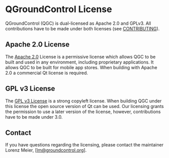 # QGroundControl License

QGroundControl (QGC) is dual-licensed as Apache 2.0 and GPLv3. All contributions have to be made under both licenses (see [CONTRIBUTING](CONTRIBUTING.md)).

## Apache 2.0 License

The [Apache 2.0](http://www.apache.org/licenses/LICENSE-2.0) License is a permissive license which allows QGC to be built and used in any environment, including proprietary applications. It allows QGC to be built for mobile app stores. When building with Apache 2.0 a commercial Qt license is required.

## GPL v3 License

The [GPL v3 License](http://www.gnu.org/licenses/gpl-3.0.en.html) is a strong copyleft license. When building QGC under this license the open source version of Qt can be used. Our licensing grants the permission to use a later version of the license, however, contributions have to be made under 3.0.

## Contact

If you have questions regarding the licensing, please contact the maintainer Lorenz Meier, [lm@groundcontrol.org].
